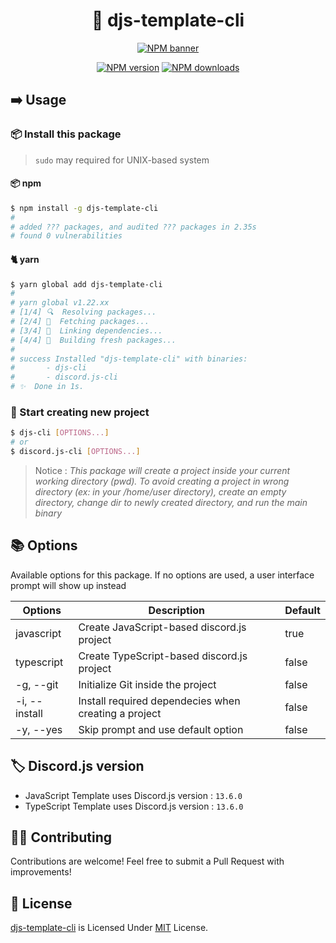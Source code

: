 <div align="center">

# 🤖 djs-template-cli

[![NPM banner](https://nodei.co/npm/djs-template-cli.png?downloads=true&stars=true)](https://npmjs.com/package/djs-template-cli)

[![NPM version](https://img.shields.io/npm/v/djs-template-cli?maxAge=3600)](https://npmjs.com/package/djs-template-cli) [![NPM downloads](https://img.shields.io/npm/dt/djs-template-cli?maxAge=3600)](https://npmjs.com/package/djs-template-cli)

</div>

## ➡️ Usage

### 📦 Install this package

> `sudo` may required for UNIX-based system

#### 📦 npm

```bash
$ npm install -g djs-template-cli
#
# added ??? packages, and audited ??? packages in 2.35s
# found 0 vulnerabilities
```

#### 🐈 yarn

```bash
$ yarn global add djs-template-cli
#
# yarn global v1.22.xx
# [1/4] 🔍  Resolving packages...
# [2/4] 🚚  Fetching packages...
# [3/4] 🔗  Linking dependencies...
# [4/4] 🔨  Building fresh packages...
#
# success Installed "djs-template-cli" with binaries:
#       - djs-cli
#       - discord.js-cli
# ✨  Done in 1s.
```

### 🏃 Start creating new project

```sh
$ djs-cli [OPTIONS...]
# or
$ discord.js-cli [OPTIONS...]
```

> Notice : _This package will create a project inside your current working directory (pwd). To avoid creating a project in wrong directory (ex: in your /home/user directory), create an empty directory, change dir to newly created directory, and run the main binary_

## 📚 Options

Available options for this package. If no options are used, a user interface prompt will show up instead

| Options       | Description                                          | Default |
| ------------- | ---------------------------------------------------- | ------- |
| javascript    | Create JavaScript-based discord.js project           | true    |
| typescript    | Create TypeScript-based discord.js project           | false   |
| -g, --git     | Initialize Git inside the project                    | false   |
| -i, --install | Install required dependecies when creating a project | false   |
| -y, --yes     | Skip prompt and use default option                   | false   |

## 🏷️ Discord.js version

-   JavaScript Template uses Discord.js version : `13.6.0`
-   TypeScript Template uses Discord.js version : `13.6.0`

## 👨‍💻 Contributing

Contributions are welcome! Feel free to submit a Pull Request with improvements!

## 🧾 License

[djs-template-cli](https://npmjs.com/package/djs-template-cli) is Licensed Under [MIT](./LICENSE) License.
